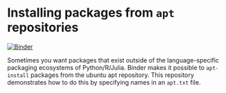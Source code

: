 # Installing packages from `apt` repositories

[![Binder](https://mybinder.org/badge.svg)](https://mybinder.org/v2/gh/marskar/biof518_fall2018/master?filepath=index.ipynb)

Sometimes you want packages that exist outside of the language-specific packaging
ecosystems of Python/R/Julia. Binder makes it possible to `apt-install` packages
from the ubuntu apt repository. This repository demonstrates how to do this by specifying
names in an `apt.txt` file.